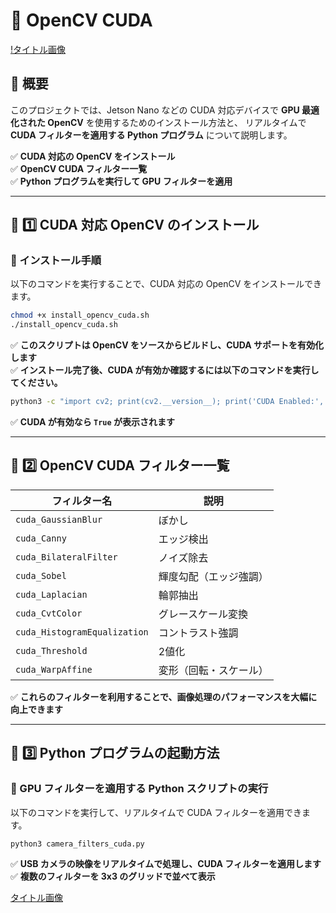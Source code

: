 # 🚀 OpenCV CUDA

[!タイトル画像](assets/images/header.png)

## **📌 概要**
このプロジェクトでは、Jetson Nano などの CUDA 対応デバイスで **GPU 最適化された OpenCV** を使用するためのインストール方法と、
リアルタイムで **CUDA フィルターを適用する Python プログラム** について説明します。

✅ **CUDA 対応の OpenCV をインストール**  
✅ **OpenCV CUDA フィルター一覧**  
✅ **Python プログラムを実行して GPU フィルターを適用**  

---

## **📌 1️⃣ CUDA 対応 OpenCV のインストール**
### **🔧 インストール手順**

以下のコマンドを実行することで、CUDA 対応の OpenCV をインストールできます。

```bash
chmod +x install_opencv_cuda.sh
./install_opencv_cuda.sh
```

✅ **このスクリプトは OpenCV をソースからビルドし、CUDA サポートを有効化します**  
✅ **インストール完了後、CUDA が有効か確認するには以下のコマンドを実行してください。**  

```bash
python3 -c "import cv2; print(cv2.__version__); print('CUDA Enabled:', cv2.cuda.getCudaEnabledDeviceCount() > 0)"
```

✅ **CUDA が有効なら `True` が表示されます**

---

## **📌 2️⃣ OpenCV CUDA フィルター一覧**

| フィルター名 | 説明 |
|-------------|------|
| `cuda_GaussianBlur` | ぼかし |
| `cuda_Canny` | エッジ検出 |
| `cuda_BilateralFilter` | ノイズ除去 |
| `cuda_Sobel` | 輝度勾配（エッジ強調） |
| `cuda_Laplacian` | 輪郭抽出 |
| `cuda_CvtColor` | グレースケール変換 |
| `cuda_HistogramEqualization` | コントラスト強調 |
| `cuda_Threshold` | 2値化 |
| `cuda_WarpAffine` | 変形（回転・スケール） |

✅ **これらのフィルターを利用することで、画像処理のパフォーマンスを大幅に向上できます**

---

## **📌 3️⃣ Python プログラムの起動方法**

### **🔧 GPU フィルターを適用する Python スクリプトの実行**
以下のコマンドを実行して、リアルタイムで CUDA フィルターを適用できます。

```bash
python3 camera_filters_cuda.py
```

✅ **USB カメラの映像をリアルタイムで処理し、CUDA フィルターを適用します**  
✅ **複数のフィルターを 3x3 のグリッドで並べて表示**

[タイトル画像](assets/images/footer.png)

